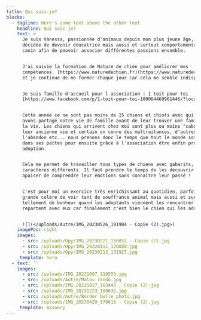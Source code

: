 ```yaml
---
title: Qui suis-je?
blocks:
  - tagline: Here's some text above the other text
    headline: Qui suis je?
    text: >
      Je suis Vanessa, passionnée d'animaux depuis mon plus jeune âge, j'ai
      décidée de devenir éducatrice mais aussi et surtout comportementaliste
      canin afin de pouvoir associer différentes passions ensemble.


      J'ai suivie la formation de Nature de chien pour améliorer mes
      compétences. [https://www.naturedechien.fr](https://www.naturedechien.fr)
      et je continue de me former chaque jour car cela me semble indispensable.


      Je suis famille d'accueil pour l association : 1 toit pour toi
      [https://www.facebook.com/p/1-toit-pour-toi-100064469961446/?locale=fr\_FR](https://www.facebook.com/p/1-toit-pour-toi-100064469961446/?locale=fr_FR)


      Cette année ce ne sont pas moins de 15 chiens et chiots avec qui nous
      avons partagé notre vie de famille avant de leur trouver une famille pour
      la vie. Les chiens qui arrivent chez moi sont plus ou moins "cabossé" par
      leur ancienne vie et certain on connu des maltraitances, d'autres
      l'abandon etc... nous prenons donc le temps que tout le monde soit bien
      dans ses pattes pour ensuite grâce à l'association être enfin proposé à l
      adoption.


      Cela me permet de travailler tous types de chiens avec gabarits, races et
      caractères différents. Il faut prendre le temps de les découvrir et les
      apaiser de comprendre leur émotions sans connaître leur passé !


      C'est pour moi un exercice très enrichissant au quotidien, parfois une
      grande colère de voir tant de souffrance animal mais aussi et surtout
      tellement de bonheur quand les adoptants viennent les rencontrer et
      repartent avec eux car finalement c'est bien le chien qui les adopte.


      ![](</uploads/Autre/IMG_20230526_191904 - Copie (2).jpg>)
    imagePos: right
    images:
      - src: /uploads/Opy/IMG_20230221_150052 - Copie (2).jpg
      - src: /uploads/Opy/IMG_20220111_170050.jpg
      - src: /uploads/Opy/IMG_20230213_131927.jpg
    _template: hero
  - text: ''
    images:
      - src: /uploads/IMG_20231007_110555.jpg
      - src: /uploads/Autre/Malou rando.jpg
      - src: /uploads/IMG_20231027_163443 - Copie (2).jpg
      - src: /uploads/IMG_20231223_100632.jpg
      - src: /uploads/Autre/Border belle photo.jpg
      - src: /uploads/IMG_20230429_170616 - Copie (2).jpg
    _template: masonry
---
```


